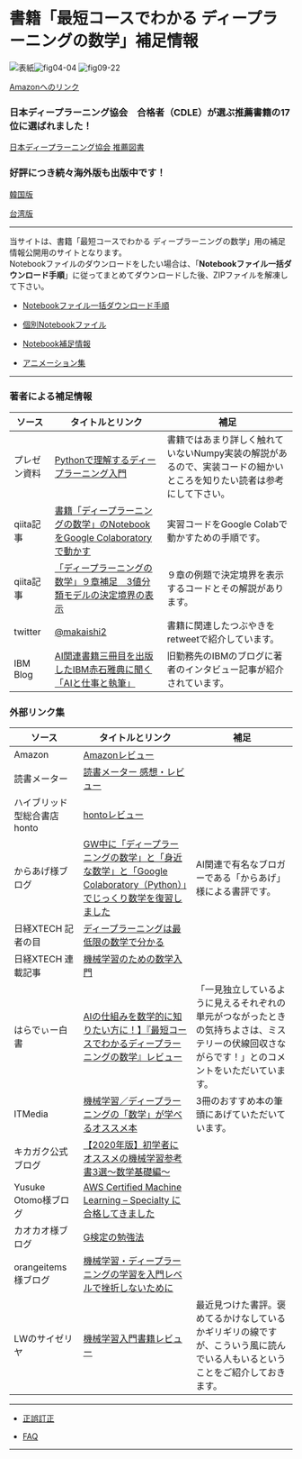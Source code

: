 # 書籍「最短コースでわかる ディープラーニングの数学」補足情報

![表紙](images/hyoshi.png)![fig04-04](images/fig04-04.png) ![fig09-22](images/fig09-22.png)
  
[Amazonへのリンク](https://www.amazon.co.jp/dp/4296102508/)

### 日本ディープラーニング協会　合格者（CDLE）が選ぶ推薦書籍の17位に選ばれました！

[日本ディープラーニング協会 推薦図書](https://www.jdla.org/recommendedbook/)


### 好評につき続々海外版も出版中です！

[韓国版](http://www.yes24.com/Product/Goods/89609761)

[台湾版](http://www.eslite.com/product.aspx?pgid=1001113882844739)

***

当サイトは、書籍「最短コースでわかる ディープラーニングの数学」用の補足情報公開用のサイトとなります。  
Notebookファイルのダウンロードをしたい場合は、「**Notebookファイル一括ダウンロード手順**」に従ってまとめてダウンロードした後、ZIPファイルを解凍して下さい。  

* [Notebookファイル一括ダウンロード手順](download.md)

* [個別Notebookファイル](notebooks.md)

* [Notebook補足情報](notebook-ref.md)

* [アニメーション集](animations.md)


***

### 著者による補足情報

|ソース  |タイトルとリンク  |補足|
|---|---|---|
|プレゼン資料|[Pythonで理解するディープラーニング入門](https://speakerdeck.com/makaishi2/pythondeli-jie-surudeipuraninguru-men) |書籍ではあまり詳しく触れていないNumpy実装の解説があるので、実装コードの細かいところを知りたい読者は参考にして下さい。|
|qiita記事|[書籍「ディープラーニングの数学」のNotebookをGoogle Colaboratoryで動かす](https://qiita.com/makaishi2/items/8a7f530ad9b18b1f0b61)|実習コードをGoogle Colabで動かすための手順です。|
|qiita記事|[「ディープラーニングの数学」９章補足　3値分類モデルの決定境界の表示](https://qiita.com/makaishi2/items/c8f6c2191529f9e1102c)|９章の例題で決定境界を表示するコードとその解説があります。|
|twitter|[@makaishi2](https://twitter.com/makaishi2)|書籍に関連したつぶやきをretweetで紹介しています。|
|IBM Blog|[AI関連書籍三冊目を出版したIBM赤石雅典に聞く「AIと仕事と執筆」](https://www.ibm.com/blogs/solutions/jp-ja/data_science_and_ai_akaishi-san/)|旧勤務先のIBMのブログに著者のインタビュー記事が紹介されています。|




### 外部リンク集

|ソース  |タイトルとリンク  |補足|
|---|---|---|
|Amazon|[Amazonレビュー](https://www.amazon.co.jp/product-reviews/4296102508/)||
|読書メーター|[読書メーター 感想・レビュー](https://bookmeter.com/books/13706684)||
|ハイブリッド型総合書店 honto|[hontoレビュー](https://honto.jp/netstore/pd-review_0629564342_191.html)||
|からあげ様ブログ|[GW中に「ディープラーニングの数学」と「身近な数学」と「Google Colaboratory（Python）」でじっくり数学を復習しました](https://karaage.hatenadiary.jp/entry/2019/05/08/073000)|AI関連で有名なブロガーである「からあげ」様による書評です。|
|日経XTECH 記者の目|[ディープラーニングは最低限の数学で分かる](https://tech.nikkeibp.co.jp/atcl/nxt/column/18/00138/041400268/)||
|日経XTECH 連載記事|[機械学習のための数学入門](https://tech.nikkeibp.co.jp/atcl/nxt/column/18/00816/)||
|はらでぃー白書|[AIの仕組みを数学的に知りたい方に！】『最短コースでわかるディープラーニングの数学』レビュー](https://harad-hakusyo.com/education/logic/deeplearningnosuugaku/)|「一見独立しているように見えるそれぞれの単元がつながったときの気持ちよさは、ミステリーの伏線回収さながらです！」とのコメントをいただいています。|
|ITMedia|[機械学習／ディープラーニングの「数学」が学べるオススメ本](https://www.atmarkit.co.jp/ait/articles/2103/18/news023.html#utm_term=share_sp)|3冊のおすすめ本の筆頭にあげていただいています。|
|キカガク公式ブログ|[【2020年版】初学者にオススメの機械学習参考書3選〜数学基礎編〜](https://blog.kikagaku.co.jp/2020/04/06/ai_math_books/)||
|Yusuke Otomo様ブログ|[AWS Certified Machine Learning – Specialty に合格してきました](https://yomon.hatenablog.com/entry/2019/05/awscertml)||
|カオカオ様ブログ|[G検定の勉強法](https://www.kaookaoo.com/gteststudymethod/)||
|orangeitems様ブログ|[機械学習・ディープラーニングの学習を入門レベルで挫折しないために](https://www.orangeitems.com/entry/2019/07/30/174944)||
|LWのサイゼリヤ|[機械学習入門書籍レビュー](https://bit.ly/3H6XZvj)|最近見つけた書評。褒めてるかけなしているかギリギリの線ですが、こういう風に読んでいる人もいるということをご紹介しておきます。|

***

* [正誤訂正](errors.md)

* [FAQ](faqs.md)

***

